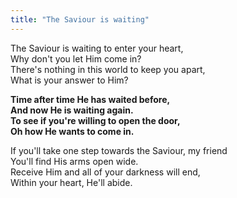 ```yaml
---
title: "The Saviour is waiting"
---
```


The Saviour is waiting to enter your heart,   
Why don't you let Him come in?   
There's nothing in this world to keep you apart,   
What is your answer to Him?

**Time after time He has waited before,   
And now He is waiting again.   
To see if you're willing to open the door,   
Oh how He wants to come in.**

If you'll take one step towards the Saviour, my friend   
You'll find His arms open wide.   
Receive Him and all of your darkness will end,   
Within your heart, He'll abide.